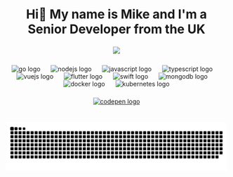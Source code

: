<h1 align="center">Hi👋 My name is Mike and I'm a Senior Developer from the UK</h1>

###

<div align="center">
  <img height="200" src="https://3.bp.blogspot.com/-FJ2ovO9rwSs/WWlD0uRJ27I/AAAAAAAIxiM/AW7mbCvyk8QetlOb0wlgyAgV5_t7tPlYQCLcBGAs/s1600/AW475705_02.gif"  />
</div>

###

<p align="left"></p>

###

<div align="center">
  <img src="https://cdn.jsdelivr.net/gh/devicons/devicon/icons/go/go-original.svg" height="42" alt="go logo"  />
  <img width="16" />
  <img src="https://cdn.jsdelivr.net/gh/devicons/devicon/icons/nodejs/nodejs-original.svg" height="42" alt="nodejs logo"  />
  <img width="16" />
  <img src="https://cdn.jsdelivr.net/gh/devicons/devicon/icons/javascript/javascript-original.svg" height="42" alt="javascript logo"  />
  <img width="16" />
  <img src="https://cdn.jsdelivr.net/gh/devicons/devicon/icons/typescript/typescript-original.svg" height="42" alt="typescript logo"  />
  <img width="16" />
  <img src="https://cdn.jsdelivr.net/gh/devicons/devicon/icons/vuejs/vuejs-original.svg" height="42" alt="vuejs logo"  />
  <img width="16" />
  <img src="https://cdn.jsdelivr.net/gh/devicons/devicon/icons/flutter/flutter-original.svg" height="42" alt="flutter logo"  />
  <img width="16" />
  <img src="https://cdn.jsdelivr.net/gh/devicons/devicon/icons/swift/swift-original.svg" height="42" alt="swift logo"  />
  <img width="16" />
  <img src="https://cdn.jsdelivr.net/gh/devicons/devicon/icons/mongodb/mongodb-original.svg" height="42" alt="mongodb logo"  />
  <img width="16" />
  <img src="https://cdn.jsdelivr.net/gh/devicons/devicon/icons/docker/docker-original.svg" height="42" alt="docker logo"  />
  <img width="16" />
  <img src="https://cdn.jsdelivr.net/gh/devicons/devicon/icons/kubernetes/kubernetes-plain.svg" height="42" alt="kubernetes logo"  />
</div>

###

<div align="center">
  <a href="https://codepen.io/DotoPototo" target="_blank">
    <img src="https://img.shields.io/static/v1?message=Codepen&logo=codepen&label=&color=000000&logoColor=white&labelColor=&style=for-the-badge" height="35" alt="codepen logo"  />
  </a>
</div>

###

<br clear="both">

<img src="https://raw.githubusercontent.com/mikecbone/mikecbone/output/snake.svg" alt="Snake animation" />

###
